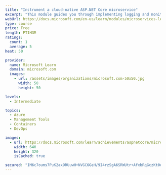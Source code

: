 ```yaml
---
title: "Instrument a cloud-native ASP.NET Core microservice"
excerpt: "This module guides you through implementing logging and monitoring in an ASP.NET Core microservices app in Azure Kubernetes Service."
webUrl: https://docs.microsoft.com/en-us/learn/modules/microservices-logging-aspnet-core/
type: course
price: Free
length: PT1H3M
ratings:
  count: 1
  average: 5
heat: 50

provider:
  name: Microsoft Learn
  domain: microsoft.com
  images:
    - url: /assets/images/organizations/microsoft.com-50x50.jpg
      width: 50
      height: 50

levels:
  - Intermediate

topics:
  - Azure
  - Management Tools
  - Containers
  - DevOps

images:
  - url: https://docs.microsoft.com/learn/achievements/aspnetcore/microservices-logging-aspnet-core-social.png
    width: 640
    height: 320
    isCached: true

secured: "IM6c7oums7PuK2axORUuwH+NVGC6GeH/9I4rzSgA6SRWUtr+AfxbRqGczKt0dKkE8xAAXNaMAM3p2kFk/Dllkim7MUGWYbl9L7v7RbCQ6sdp/ewAXTxBS8P1gkqWiVIk6PyKOYqsqyI+UDveVFBfdGeHzJf++7qm8Y70Rrf3/NtWS9UhSB/jh3aSQmHhiDgG+PMHoaHPGiS7cmgGPY8IIqE6QRqYb4hXcD0WX/YGsBPfRgbV48ggrt1YI7sVxkghK6rNQDCbSili3lEoj7636MCT+3BBIUuk+C9F4nBZdySHuUCayZrFZeKELxB6Noiap6xtwObklH9BDBwt/FxEEqJC7DYPbf5oYn+qv8HELHC86zOsnh+7Ls0QzXkqv5gLekurhn0qFUb8JWihtX8eEnlBqHudHHZwwmoz4GNV1cQ=;no+YdsTbi2ecCdgRAj+tag=="
---
```


